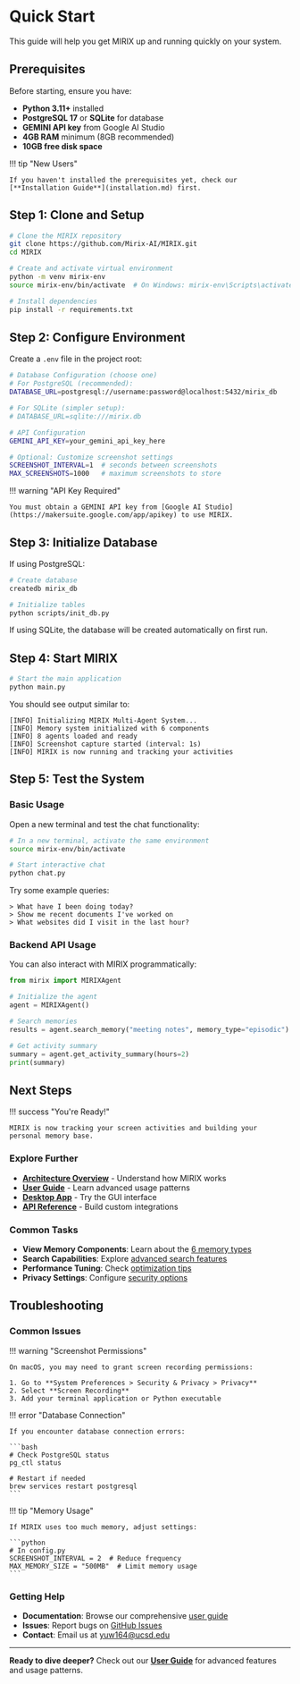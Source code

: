 # Quick Start

This guide will help you get MIRIX up and running quickly on your system.

## Prerequisites

Before starting, ensure you have:

- **Python 3.11+** installed
- **PostgreSQL 17** or **SQLite** for database
- **GEMINI API key** from Google AI Studio
- **4GB RAM** minimum (8GB recommended)
- **10GB free disk space**

!!! tip "New Users"
    
    If you haven't installed the prerequisites yet, check our [**Installation Guide**](installation.md) first.

## Step 1: Clone and Setup

```bash
# Clone the MIRIX repository
git clone https://github.com/Mirix-AI/MIRIX.git
cd MIRIX

# Create and activate virtual environment
python -m venv mirix-env
source mirix-env/bin/activate  # On Windows: mirix-env\Scripts\activate

# Install dependencies
pip install -r requirements.txt
```

## Step 2: Configure Environment

Create a `.env` file in the project root:

```bash
# Database Configuration (choose one)
# For PostgreSQL (recommended):
DATABASE_URL=postgresql://username:password@localhost:5432/mirix_db

# For SQLite (simpler setup):
# DATABASE_URL=sqlite:///mirix.db

# API Configuration
GEMINI_API_KEY=your_gemini_api_key_here

# Optional: Customize screenshot settings
SCREENSHOT_INTERVAL=1  # seconds between screenshots
MAX_SCREENSHOTS=1000   # maximum screenshots to store
```

!!! warning "API Key Required"
    
    You must obtain a GEMINI API key from [Google AI Studio](https://makersuite.google.com/app/apikey) to use MIRIX.

## Step 3: Initialize Database

If using PostgreSQL:

```bash
# Create database
createdb mirix_db

# Initialize tables
python scripts/init_db.py
```

If using SQLite, the database will be created automatically on first run.

## Step 4: Start MIRIX

```bash
# Start the main application
python main.py
```

You should see output similar to:

```
[INFO] Initializing MIRIX Multi-Agent System...
[INFO] Memory system initialized with 6 components
[INFO] 8 agents loaded and ready
[INFO] Screenshot capture started (interval: 1s)
[INFO] MIRIX is now running and tracking your activities
```

## Step 5: Test the System

### Basic Usage

Open a new terminal and test the chat functionality:

```bash
# In a new terminal, activate the same environment
source mirix-env/bin/activate

# Start interactive chat
python chat.py
```

Try some example queries:

```
> What have I been doing today?
> Show me recent documents I've worked on
> What websites did I visit in the last hour?
```

### Backend API Usage

You can also interact with MIRIX programmatically:

```python
from mirix import MIRIXAgent

# Initialize the agent
agent = MIRIXAgent()

# Search memories
results = agent.search_memory("meeting notes", memory_type="episodic")

# Get activity summary
summary = agent.get_activity_summary(hours=2)
print(summary)
```

## Next Steps

!!! success "You're Ready!"
    
    MIRIX is now tracking your screen activities and building your personal memory base.

### Explore Further

- **[Architecture Overview](../architecture/multi-agent-system.md)** - Understand how MIRIX works
- **[User Guide](../user-guide/backend-usage.md)** - Learn advanced usage patterns
- **[Desktop App](../user-guide/desktop-app.md)** - Try the GUI interface
- **[API Reference](../api/agent-api.md)** - Build custom integrations

### Common Tasks

- **View Memory Components**: Learn about the [6 memory types](../architecture/memory-components.md)
- **Search Capabilities**: Explore [advanced search features](../architecture/search-capabilities.md)
- **Performance Tuning**: Check [optimization tips](../advanced/performance.md)
- **Privacy Settings**: Configure [security options](../advanced/security-privacy.md)

## Troubleshooting

### Common Issues

!!! warning "Screenshot Permissions"
    
    On macOS, you may need to grant screen recording permissions:
    
    1. Go to **System Preferences > Security & Privacy > Privacy**
    2. Select **Screen Recording**
    3. Add your terminal application or Python executable

!!! error "Database Connection"
    
    If you encounter database connection errors:
    
    ```bash
    # Check PostgreSQL status
    pg_ctl status
    
    # Restart if needed
    brew services restart postgresql
    ```

!!! tip "Memory Usage"
    
    If MIRIX uses too much memory, adjust settings:
    
    ```python
    # In config.py
    SCREENSHOT_INTERVAL = 2  # Reduce frequency
    MAX_MEMORY_SIZE = "500MB"  # Limit memory usage
    ```

### Getting Help

- **Documentation**: Browse our comprehensive [user guide](../user-guide/backend-usage.md)
- **Issues**: Report bugs on [GitHub Issues](https://github.com/Mirix-AI/MIRIX/issues)
- **Contact**: Email us at [yuw164@ucsd.edu](mailto:yuw164@ucsd.edu)

---

**Ready to dive deeper?** Check out our [**User Guide**](../user-guide/backend-usage.md) for advanced features and usage patterns. 